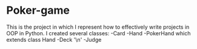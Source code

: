 # Poker-game
This is the project in which I represent how to effectively write projects in OOP in Python. I created several classes:
-Card
-Hand
-PokerHand which extends class Hand
-Deck '\n'
-Judge 

